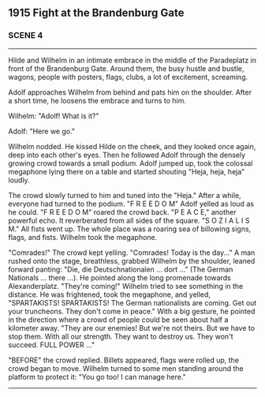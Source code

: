 
## **1915** Fight at the Brandenburg Gate

### SCENE 4
____
Hilde and Wilhelm in an intimate embrace in the middle of the Paradeplatz in front of the Brandenburg Gate.
Around them, the busy hustle and bustle, wagons, people with posters, flags, clubs, a lot of excitement, screaming.

Adolf approaches Wilhelm from behind and pats him on the shoulder.
After a short time, he loosens the embrace and turns to him.

Wilhelm: "Adolf! What is it?"

Adolf: "Here we go."

Wilhelm nodded.
He kissed Hilde on the cheek, and they looked once again, deep into each other's eyes.
Then he followed Adolf through the densely growing crowd towards a small podium.
Adolf jumped up, took the colossal megaphone lying there on a table and started shouting "Heja, heja, heja" loudly.

The crowd slowly turned to him and tuned into the "Heja."
After a while, everyone had turned to the podium.
"F R E E D O M" Adolf yelled as loud as he could.
"F R E E D O M" roared the crowd back.
"P E A C E," another powerful echo.
It reverberated from all sides of the square.
"S O Z I A L I S M."
All fists went up.
The whole place was a roaring sea of billowing signs, flags, and fists.
Wilhelm took the megaphone.

"Comrades!" The crowd kept yelling.
"Comrades! Today is the day..." A man rushed onto the stage, breathless, grabbed Wilhelm by the shoulder, leaned forward panting: "Die, die Deutschnationalen ... dort ..." (The German Nationals ... there ...). He pointed along the long promenade towards Alexanderplatz.
"They're coming!" Wilhelm tried to see something in the distance.
He was frightened, took the megaphone, and yelled, "SPARTAKISTS! SPARTAKISTS! The German nationalists are coming.
Get out your truncheons.
They don't come in peace." With a big gesture, he pointed in the direction where a crowd of people could be seen about half a kilometer away.
"They are our enemies! But we're not theirs.
But we have to stop them.
With all our strength.
They want to destroy us.
They won't succeed.
FULL POWER ..."

"BEFORE" the crowd replied.
Billets appeared, flags were rolled up, the crowd began to move.
Wilhelm turned to some men standing around the platform to protect it: "You go too! I can manage here."
____

